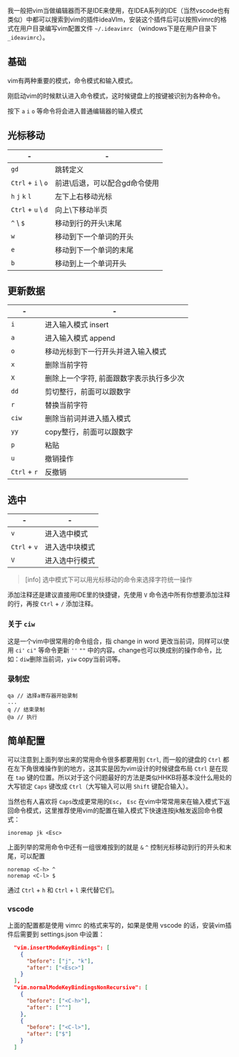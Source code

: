 我一般把vim当做编辑器而不是IDE来使用，在IDEA系列的IDE（当然vscode也有类似）中都可以搜索到vim的插件ideaVIm，安装这个插件后可以按照vimrc的格式在用户目录编写vim配置文件 `~/.ideavimrc` （windows下是在用户目录下`_ideavimrc`）。

## 基础

vim有两种重要的模式，命令模式和输入模式。

刚启动vim的时候默认进入命令模式，这时候键盘上的按键被识别为各种命令。

按下 `a` `i` `o` 等命令将会进入普通编辑器的输入模式

## 光标移动

| - | - |
| ----------- | ------------------- |
| `gd` | 跳转定义 |
| `Ctrl` + `i` \ `o` | 前进\后退，可以配合gd命令使用 |
| `h` `j` `k` `l` | 左下上右移动光标 |
| `Ctrl` + `u` \ `d` | 向上\下移动半页 |
| `^` \ `$` | 移动到行的开头\末尾 |
| `w` | 移动到下一个单词的开头 |
| `e` | 移动到下一个单词的末尾 |
| `b` | 移动到上一个单词开头 |

## 更新数据

| - | - |
| --------- | ------------------------ |
| `i` | 进入输入模式 insert |
| `a` | 进入输入模式 append |
| `o` | 移动光标到下一行开头并进入输入模式 |
| `x` | 删除当前字符 |
| `X` | 删除上一个字符, 前面跟数字表示执行多少次 |
| `dd` | 剪切整行，前面可以跟数字 |
| `r` | 替换当前字符 |
| `ciw` | 删除当前词并进入插入模式 |
| `yy` | copy整行，前面可以跟数字 |
| `p` | 粘贴 |
| `u` | 撤销操作 |
| `Ctrl` + `r` | 反撤销 |

## 选中

| - | - |
| --------- | ----------------- |
| `v` | 进入选中模式 |
| `Ctrl` + `v` | 进入选中块模式 |
| `V` | 进入选中行模式 |

>[info] 选中模式下可以用光标移动的命令来选择字符统一操作

添加注释还是建议直接用IDE里的快捷键，先使用 `V` 命令选中所有你想要添加注释的行，再按 `Ctrl` + `/` 添加注释。

### 关于 `ciw`

这是一个vim中很常用的命令组合，指 change in word 更改当前词，同样可以使用 `ci'` `ci"` 等命令更新 `''` `""` 中的内容。change也可以换成别的操作命令，比如：`diw`删除当前词，`yiw` copy当前词等。

### 录制宏

```
qa // 选择a寄存器开始录制
...
q // 结束录制
@a // 执行
```

## 简单配置

可以注意到上面列举出来的常用命令很多都要用到 `Ctrl`, 而一般的键盘的 `Ctrl` 都在左下角很难操作到的地方，这其实是因为vim设计的时候键盘布局 `Ctrl` 是在现在 `tap` 键的位置。所以对于这个问题最好的方法是类似HHKB将基本没什么用处的大写锁定 `Caps` 键改成 `Ctrl`（大写输入可以用 `Shift` 键配合输入）。

当然也有人喜欢将 `Caps`改成更常用的`Esc`， `Esc` 在vim中常常用来在输入模式下返回命令模式，这里推荐使用vim的配置在输入模式下快速连按jk触发返回命令模式：
```
inoremap jk <Esc>
```

上面列举的常用命令中还有一组很难按到的就是 `&` `^` 控制光标移动到行的开头和末尾，可以配置

```
noremap <C-h> ^
noremap <C-l> $
```
通过 `Ctrl` + `h` 和 `Ctrl` + `l` 来代替它们。

### vscode

上面的配置都是使用 vimrc 的格式来写的，如果是使用 vscode 的话，安装vim插件后需要到 settings.json 中设置：

```json
  "vim.insertModeKeyBindings": [
    {
      "before": ["j", "k"],
      "after": ["<Esc>"]
    }
  ],
  "vim.normalModeKeyBindingsNonRecursive": [
    {
      "before": ["<C-h>"],
      "after": ["^"]
    },
    {
      "before": ["<C-l>"],
      "after": ["$"]
    }
  ]
```